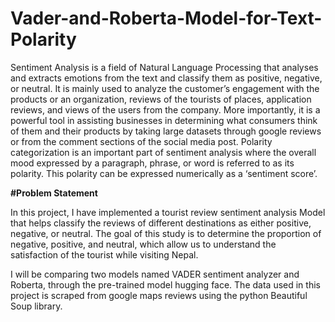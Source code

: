 # Vader-and-Roberta-Model-for-Text-Polarity
Sentiment Analysis is a field of Natural Language Processing that analyses and extracts emotions from the text and classify them as positive, negative, or neutral. It is mainly used to analyze the customer’s engagement with the products or an organization, reviews of the tourists of places, application reviews, and views of the users from the company. More importantly, it is a powerful tool in assisting businesses in determining what consumers think of them and their products by taking large datasets through google reviews or from the comment sections of the social media post. Polarity categorization is an important part of sentiment analysis where the overall mood expressed by a paragraph, phrase, or word is referred to as its polarity. This polarity can be expressed numerically as a ‘sentiment score’.

**#Problem Statement**

In this project, I have implemented a tourist review sentiment analysis Model that helps classify the reviews of different destinations as either positive, negative, or neutral. The goal of this study is to determine the proportion of negative, positive, and neutral, which allow us to understand the satisfaction of the tourist while visiting Nepal.

I will be comparing two models named VADER sentiment analyzer and Roberta, through the pre-trained model hugging face. The data used in this project is scraped from google maps reviews using the python Beautiful Soup library.
